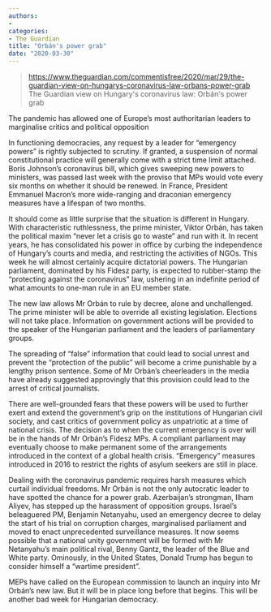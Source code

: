 ```yaml
---
authors: 
- 
categories: 
- The Guardian
title: "Orbán's power grab"
date: "2020-03-30"
---
```


> https://www.theguardian.com/commentisfree/2020/mar/29/the-guardian-view-on-hungarys-coronavirus-law-orbans-power-grab
> The Guardian view on Hungary's coronavirus law: Orbán's power grab

The pandemic has allowed one of Europe’s most authoritarian leaders to marginalise critics and political opposition

In functioning democracies, any request by a leader for “emergency powers” is rightly subjected to scrutiny. If granted, a suspension of normal constitutional practice will generally come with a strict time limit attached. Boris Johnson’s coronavirus bill, which gives sweeping new powers to ministers, was passed last week with the proviso that MPs would vote every six months on whether it should be renewed. In France, President Emmanuel Macron’s more wide-ranging and draconian emergency measures have a lifespan of two months.

It should come as little surprise that the situation is different in Hungary. With characteristic ruthlessness, the prime minister, Viktor Orbán, has taken the political maxim “never let a crisis go to waste” and run with it. In recent years, he has consolidated his power in office by curbing the independence of Hungary’s courts and media, and restricting the activities of NGOs. This week he will almost certainly acquire dictatorial powers. The Hungarian parliament, dominated by his Fidesz party, is expected to rubber-stamp the “protecting against the coronavirus” law, ushering in an indefinite period of what amounts to one-man rule in an EU member state.

The new law allows Mr Orbán to rule by decree, alone and unchallenged. The prime minister will be able to override all existing legislation. Elections will not take place. Information on government actions will be provided to the speaker of the Hungarian parliament and the leaders of parliamentary groups.

The spreading of “false” information that could lead to social unrest and prevent the “protection of the public” will become a crime punishable by a lengthy prison sentence. Some of Mr Orbán’s cheerleaders in the media have already suggested approvingly that this provision could lead to the arrest of critical journalists.

There are well-grounded fears that these powers will be used to further exert and extend the government’s grip on the institutions of Hungarian civil society, and cast critics of government policy as unpatriotic at a time of national crisis. The decision as to when the current emergency is over will be in the hands of Mr Orbán’s Fidesz MPs. A compliant parliament may eventually choose to make permanent some of the arrangements introduced in the context of a global health crisis. “Emergency” measures introduced in 2016 to restrict the rights of asylum seekers are still in place.

Dealing with the coronavirus pandemic requires harsh measures which curtail individual freedoms. Mr Orbán is not the only autocratic leader to have spotted the chance for a power grab. Azerbaijan’s strongman, Ilham Aliyev, has stepped up the harassment of opposition groups. Israel’s beleaguered PM, Benjamin Netanyahu, used an emergency decree to delay the start of his trial on corruption charges, marginalised parliament and moved to enact unprecedented surveillance measures. It now seems possible that a national unity government will be formed with Mr Netanyahu’s main political rival, Benny Gantz, the leader of the Blue and White party. Ominously, in the United States, Donald Trump has begun to consider himself a “wartime president”.

MEPs have called on the European commission to launch an inquiry into Mr Orbán’s new law. But it will be in place long before that begins. This will be another bad week for Hungarian democracy.
